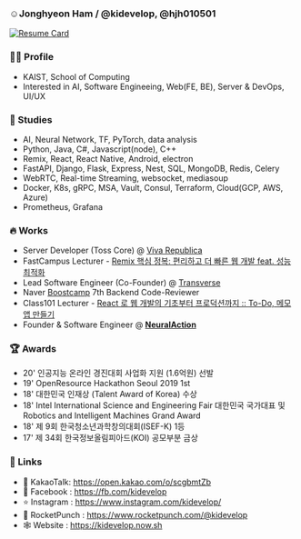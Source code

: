 ### ☺️Jonghyeon Ham  /  @kidevelop, @hjh010501

[![Resume Card](https://dev.refresh.cv/r/jh.ham/mini-card)](https://dev.refresh.cv/jh.ham)

### 🧑‍💻 Profile
  -  KAIST, School of Computing
  -  Interested in AI, Software Engineeing, Web(FE, BE), Server & DevOps, UI/UX
  
### 🧠 Studies
  - AI, Neural Network, TF, PyTorch, data analysis
  - Python, Java, C#, Javascript(node), C++
  - Remix, React, React Native, Android, electron
  - FastAPI, Django, Flask, Express, Nest, SQL, MongoDB, Redis, Celery
  - WebRTC, Real-time Streaming, websocket, mediasoup
  - Docker, K8s, gRPC, MSA, Vault, Consul, Terraform, Cloud(GCP, AWS, Azure)
  - Prometheus, Grafana

### 🔥 Works 
  - Server Developer (Toss Core) @ [Viva Republica](https://toss.im)
  - FastCampus Lecturer - [Remix 핵심 정복: 편리하고 더 빠른 웹 개발 feat. 성능최적화](https://fastcampus.co.kr/dev_online_remix)
  - Lead Software Engineer (Co-Founder) @ [Transverse](https://transverse.ai)
  - Naver [Boostcamp](https://boostcamp.connect.or.kr/) 7th Backend Code-Reviewer 
  - Class101 Lecturer - [React 로 웹 개발의 기초부터 프로덕션까지 :: To-Do, 메모앱 만들기](https://class101.page.link/PhNh)
  - Founder & Software Engineer @ [**NeuralAction**](https://neuralaction.github.io)

### 🏆 Awards
  - 20' 인공지능 온라인 경진대회 사업화 지원 (1.6억원) 선발
  - 19' OpenResource Hackathon Seoul 2019 1st
  - 18' 대한민국 인재상 (Talent Award of Korea) 수상
  - 18' Intel International Science and Engineering Fair 대한민국 국가대표 및 Robotics and Intelligent Machines Grand Award
  - 18' 제 9회 한국청소년과학창의대회(ISEF-K) 1등
  - 17' 제 34회 한국정보올림피아드(KOI) 공모부분 금상

### 📡 Links
  - 🍪 KakaoTalk: https://open.kakao.com/o/scgbmtZb
  - 📖 Facebook : https://fb.com/kidevelop
  - ⭐️ Instagram : https://www.instagram.com/kidevelop/
  - 👊 RocketPunch : https://www.rocketpunch.com/@kidevelop
  - 🕸 Website : https://kidevelop.now.sh
